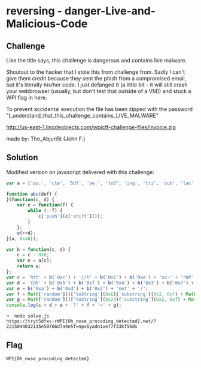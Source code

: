 # reversing - danger-Live-and-Malicious-Code

## Challenge
Like the title says, this challenge is dangerous and contains live malware.

Shoutout to the hacker that I stole this from challenge from. Sadly I can't give
them credit because they sent the phish from a compromised email, but it's
literally his/her code. I just defanged it (a little bit - it will still crash
your webbrowser (usually, but don't test that outside of a VM)) and stuck a WPI
flag in here.

To prevent accidental execution the file has been zipped with the password
"I_understand_that_this_challenge_contains_LIVE_MALWARE"

http://us-east-1.linodeobjects.com/wpictf-challenge-files/invoice.zip

made by: The_Abjuri5t (John F.)

## Solution
Modified version on javascript delivered with this challenge:
```javascript
var a = ['ps:', 'cte', '5df', 'se_', 'toS', 'ing', 'tri', 'sub', 'lac', 'ryt', 'd}.', 'cod', 'pro', '_no', 'ran', 'ing', 'dom', 'str', 'ete', 'rep'];

function abc(def) {
}(function(c, d) {
    var e = function(f) {
        while (--f) {
            c['push'](c['shift']());
        }
    };
    e(++d);
}(a, 0xa8));

var b = function(c, d) {
    c = c - 0x0;
    var e = a[c];
    return e;
};
var c = 'htt' + b('0xc') + '//t' + b('0x1') + b('0xe') + 'xc-' + 'rWP' + 'I';
var d = '{Oh' + b('0x5') + b('0xf') + b('0x4') + b('0x3') + b('0x7') + '_d';
var e = b('0xa') + b('0xd') + b('0x2') + 'net' + '/';
var f = Math['random']()['toString'](0x6)['substring'](0x2, 0xf) + Math['random']()['toString'](0x10)['substring'](0x2, 0xf);
var g = Math['random']()['toString'](0x24)['substring'](0x2, 0xf) + Math['random']()['toString'](0x24)['substring'](0x2, 0xf);
console.log(c + d + e + '?' + f + '=' + g);
``` 

```
➜  node solve.js
https://tryt5dfxc-rWPI{Oh_nose_procoding_detected}.net/?2215044032135e50766d7a9e5f=npv6yadn1ve77f33kf56ds
```

## Flag
```
WPI{Oh_nose_procoding_detected}
```
